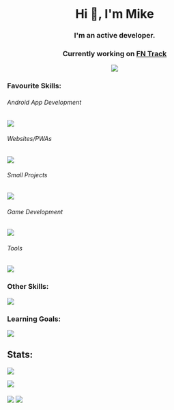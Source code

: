 <h1 align="center">Hi 👋, I'm Mike</h1>
<h3 align="center">I'm an active developer.</h3>
<h3 align="center">Currently working on <a href="https://play.google.com/store/apps/details?id=com.mike.standartstats">FN Track</a></h3>

<div float="left" align="middle">
  <img align="middle" src="https://github-readme-stats.vercel.app/api?username=developer-mike&show_icons=true&locale=en&theme=tokyonight&hide_border=true&border_radius=16"/>
</div>

<h3>Favourite Skills:</h3>
<h6>Android App Development</h6>
<img src="https://skillicons.dev/icons?i=androidstudio,kotlin"/>
<h6>Websites/PWAs</h6>
<img src="https://skillicons.dev/icons?i=vercel,nextjs,ts,sass,html"/>
<h6>Small Projects</h6>
<img src="https://skillicons.dev/icons?i=py,cpp"/>
<h6>Game Development</h6>
<img src="https://skillicons.dev/icons?i=unity,cs"/>
<h6>Tools</h6>
<img src="https://skillicons.dev/icons?i=vscode,git,github,firebase,supabase,postgres,md,stackoverflow"/>

<h3>Other Skills:</h3>
<img src="https://skillicons.dev/icons?i=java,php,css,solidjs,flask,regex,raspberrypi,sqlite,visualstudio,selenium,ktor"/>

<h3>Learning Goals:</h3>
<img src="https://skillicons.dev/icons?i=blender,arduino"/>

<h2>Stats:</h2>
<p><img align="middle" src="https://github-readme-stats.vercel.app/api/top-langs?username=developer-mike&show_icons=true&locale=en&theme=tokyonight&hide_border=true&border_radius=16"/></p>
<p><img align="middle" src="https://github-profile-trophy.vercel.app/?username=developer-mike&title=Commits,Repositories,Stars&theme=tokyonight&no-frame=true&margin-w=15"/></p>


<p><div float="left">
  <img align="middle" src="https://github-readme-streak-stats.herokuapp.com/?user=developer-mike&disable_animations=true&theme=tokyonight&hide_border=true&border_radius=16"/>
  <img align="middle" src="https://github-readme-streak-stats.herokuapp.com/?user=developer-mike&mode=weekly&disable_animations=true&theme=tokyonight&hide_border=true&border_radius=16"/>
</div></p>
